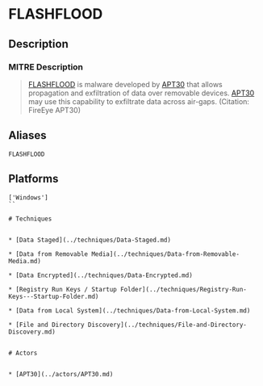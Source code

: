 
# FLASHFLOOD

## Description

### MITRE Description

> [FLASHFLOOD](https://attack.mitre.org/software/S0036) is malware developed by [APT30](https://attack.mitre.org/groups/G0013) that allows propagation and exfiltration of data over removable devices. [APT30](https://attack.mitre.org/groups/G0013) may use this capability to exfiltrate data across air-gaps. (Citation: FireEye APT30)

## Aliases

```
FLASHFLOOD
```

## Platforms

```
['Windows']
``

# Techniques


* [Data Staged](../techniques/Data-Staged.md)

* [Data from Removable Media](../techniques/Data-from-Removable-Media.md)
    
* [Data Encrypted](../techniques/Data-Encrypted.md)
    
* [Registry Run Keys / Startup Folder](../techniques/Registry-Run-Keys---Startup-Folder.md)
    
* [Data from Local System](../techniques/Data-from-Local-System.md)
    
* [File and Directory Discovery](../techniques/File-and-Directory-Discovery.md)
    

# Actors


* [APT30](../actors/APT30.md)

